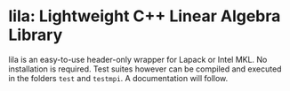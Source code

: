 # lila: Lightweight C++ Linear Algebra Library

lila is an easy-to-use header-only wrapper for Lapack or Intel MKL. No installation is required.
Test suites however can be compiled and executed in the folders `test` and `testmpi`. A
documentation will follow.